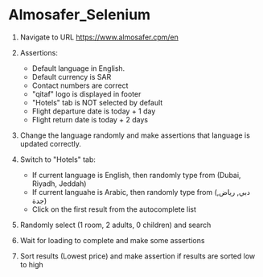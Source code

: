 # Almosafer_Selenium

1. Navigate to URL https://www.almosafer.cpm/en
2. Assertions:
    - Default language in English.
    - Default currency is SAR
    - Contact numbers are correct
    - "qitaf" logo is displayed in footer
    - "Hotels" tab is NOT selected by default
    - Flight departure date is today + 1 day
    - Flight return date is today + 2 days
  
3. Change the language randomly and make assertions that language is updated correctly.
4. Switch to "Hotels" tab:
   - If current language is English, then randomly type from (Dubai, Riyadh, Jeddah)
   - If current languahe is Arabic, then randomly type from (دبي, رياض, جدة)
   - Click on the first result from the autocomplete list
5. Randomly select (1 room, 2 adults, 0 children) and search
6. Wait for loading to complete and make some assertions
7. Sort results (Lowest price) and make assertion if results are sorted low to high
